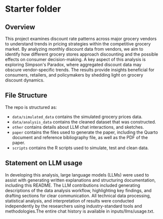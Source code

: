 # Starter folder

## Overview

This project examines discount rate patterns across major grocery vendors to understand trends in pricing strategies within the competitive grocery market. By analyzing monthly discount data from vendors, we aim to identify how different grocery stores approach discounting and the possible effects on consumer decision-making. A key aspect of this analysis is exploring Simpson's Paradox, where aggregated discount data may obscure vendor-specific trends. The results provide insights beneficial for consumers, retailers, and policymakers by shedding light on grocery discount dynamics.

## File Structure

The repo is structured as:

-   `data/simulated_data` contains the simulated grocery prices data.
-   `data/analysis_data` contains the cleaned dataset that was constructed.
-   `other` contains details about LLM chat interactions, and sketches.
-   `paper` contains the files used to generate the paper, including the Quarto document and reference bibliography file, as well as the PDF of the paper. 
-   `scripts` contains the R scripts used to simulate, test and clean data.

## Statement on LLM usage

In developing this analysis, large language models (LLMs) were used to assist with generating written explanations and structuring documentation, including this README. The LLM contributions included generating descriptions of the data analysis workflow, highlighting key findings, and drafting sections for clear communication. All technical data processing, statistical analysis, and interpretation of results were conducted independently by the researchers using industry-standard tools and methodologies.The entire chat history is available in inputs/llms/usage.txt.

